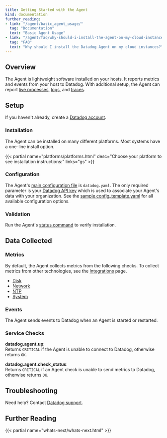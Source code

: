 ```yaml
---
title: Getting Started with the Agent
kind: documentation
further_reading:
- link: "/agent/basic_agent_usage/"
  tag: "Documentation"
  text: "Basic Agent Usage"
- link: "/agent/faq/why-should-i-install-the-agent-on-my-cloud-instances/"
  tag: "FAQ"
  text: "Why should I install the Datadog Agent on my cloud instances?"
---
```


## Overview
The Agent is lightweight software installed on your hosts. It reports metrics and events from your host to Datadog. With additional setup, the Agent can report [live processes][1], [logs][2], and [traces][3].

## Setup
If you haven't already, create a [Datadog account][4].

### Installation
The Agent can be installed on many different platforms. Most systems have a one-line install option.

{{< partial name="platforms/platforms.html" desc="Choose your platform to see installation instructions:" links="gs" >}}

### Configuration
The Agent's [main configuration file][5] is `datadog.yaml`. The only required parameter is your [Datadog API key][6] which is used to associate your Agent's data with your organization. See the [sample config_template.yaml][7] for all available configuration options.

### Validation
Run the Agent's [status command][8] to verify installation.

## Data Collected

### Metrics
By default, the Agent collects metrics from the following checks. To collect metrics from other technologies, see the [Integrations][9] page.

* [Disk][10]
* [Network][11]
* [NTP][12]
* [System][13]

### Events
The Agent sends events to Datadog when an Agent is started or restarted.

### Service Checks
**datadog.agent.up**:  
Returns `CRITICAL` if the Agent is unable to connect to Datadog, otherwise returns `OK`.

**datadog.agent.check_status**:  
Returns `CRITICAL` if an Agent check is unable to send metrics to Datadog, otherwise returns `OK`.

## Troubleshooting
Need help? Contact [Datadog support][14].

## Further Reading

{{< partial name="whats-next/whats-next.html" >}}

[1]: /graphing/infrastructure/process
[2]: /logs
[3]: /tracing
[4]: https://www.datadoghq.com
[5]: /agent/guide/agent-configuration-files/#agent-main-configuration-file
[6]: https://app.datadoghq.com/account/settings#api
[7]: https://github.com/DataDog/datadog-agent/blob/master/pkg/config/config_template.yaml
[8]: /agent/guide/agent-commands/#agent-status-and-information
[9]: /integrations
[10]: /integrations/disk
[11]: /integrations/network
[12]: /integrations/ntp
[13]: /integrations/system
[14]: /help
